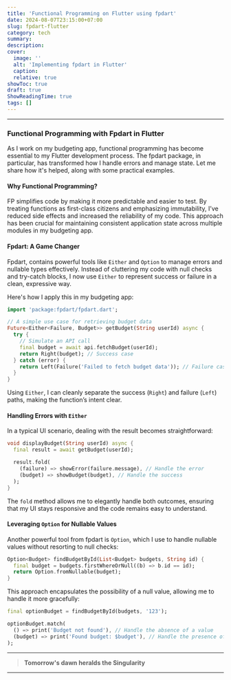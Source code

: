 ```yaml
---
title: 'Functional Programming on Flutter using fpdart'
date: 2024-08-07T23:15:00+07:00
slug: fpdart-flutter
category: tech
summary:
description:
cover:
  image: ''
  alt: 'Implementing fpdart in Flutter'
  caption:
  relative: true
showToc: true
draft: true
ShowReadingTime: true
tags: []
---
```


---

### Functional Programming with Fpdart in Flutter

As I work on my budgeting app, functional programming has become essential to my Flutter development process. The fpdart package, in particular, has transformed how I handle errors and manage state. Let me share how it's helped, along with some practical examples.

#### Why Functional Programming?

FP simplifies code by making it more predictable and easier to test. By treating functions as first-class citizens and emphasizing immutability, I’ve reduced side effects and increased the reliability of my code. This approach has been crucial for maintaining consistent application state across multiple modules in my budgeting app.

#### Fpdart: A Game Changer

Fpdart, contains powerful tools like `Either` and `Option` to manage errors and nullable types effectively. Instead of cluttering my code with null checks and try-catch blocks, I now use `Either` to represent success or failure in a clean, expressive way.

Here's how I apply this in my budgeting app:

```dart
import 'package:fpdart/fpdart.dart';

// A simple use case for retrieving budget data
Future<Either<Failure, Budget>> getBudget(String userId) async {
  try {
    // Simulate an API call
    final budget = await api.fetchBudget(userId);
    return Right(budget); // Success case
  } catch (error) {
    return Left(Failure('Failed to fetch budget data')); // Failure case
  }
}
```

Using `Either`, I can cleanly separate the success (`Right`) and failure (`Left`) paths, making the function’s intent clear.

#### Handling Errors with `Either`

In a typical UI scenario, dealing with the result becomes straightforward:

```dart
void displayBudget(String userId) async {
  final result = await getBudget(userId);

  result.fold(
    (failure) => showError(failure.message), // Handle the error
    (budget) => showBudget(budget), // Handle the success
  );
}
```

The `fold` method allows me to elegantly handle both outcomes, ensuring that my UI stays responsive and the code remains easy to understand.

#### Leveraging `Option` for Nullable Values

Another powerful tool from fpdart is `Option`, which I use to handle nullable values without resorting to null checks:

```dart
Option<Budget> findBudgetById(List<Budget> budgets, String id) {
  final budget = budgets.firstWhereOrNull((b) => b.id == id);
  return Option.fromNullable(budget);
}
```

This approach encapsulates the possibility of a null value, allowing me to handle it more gracefully:

```dart
final optionBudget = findBudgetById(budgets, '123');

optionBudget.match(
  () => print('Budget not found'), // Handle the absence of a value
  (budget) => print('Found budget: $budget'), // Handle the presence of a value
);
```

---

> **Tomorrow's dawn heralds the Singularity**

---
